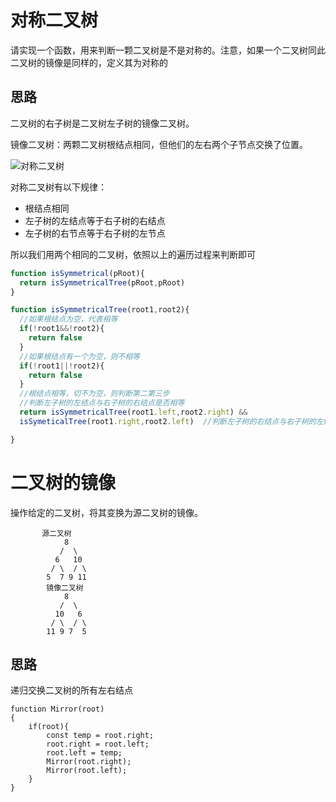 # 对称二叉树
请实现一个函数，用来判断一颗二叉树是不是对称的。注意，如果一个二叉树同此二叉树的镜像是同样的，定义其为对称的

## 思路
二叉树的右子树是二叉树左子树的镜像二叉树。

镜像二叉树：两颗二叉树根结点相同，但他们的左右两个子节点交换了位置。

![对称二叉树](https://tva1.sinaimg.cn/large/0082zybpgy1gc7haylaw1j30v60aw75d.jpg)

对称二叉树有以下规律：
- 根结点相同
- 左子树的左结点等于右子树的右结点
- 左子树的右节点等于右子树的左节点

所以我们用两个相同的二叉树，依照以上的遍历过程来判断即可

```javascript
function isSymmetrical(pRoot){
  return isSymmetricalTree(pRoot,pRoot)
}

function isSymmetricalTree(root1,root2){
  //如果根结点为空，代表相等
  if(!root1&&!root2){
    return false
  }
  //如果根结点有一个为空，则不相等
  if(!root1||!root2){
    return false
  }
  //根结点相等，切不为空，则判断第二第三步
  //判断左子树的左结点与右子树的右结点是否相等
  return isSymmetricalTree(root1.left,root2.right) &&
  isSymeticalTree(root1.right,root2.left)  //判断左子树的右结点与右子树的左结点是否相等

}

```
# 二叉树的镜像
操作给定的二叉树，将其变换为源二叉树的镜像。
```
       源二叉树 
    	    8
    	   /  \
    	  6   10
    	 / \  / \
    	5  7 9 11
    	镜像二叉树
    	    8
    	   /  \
    	  10   6
    	 / \  / \
    	11 9 7  5

```

## 思路
递归交换二叉树的所有左右结点
```
function Mirror(root)
{
    if(root){
        const temp = root.right;
        root.right = root.left;
        root.left = temp;
        Mirror(root.right);
        Mirror(root.left);
    }
}
```
